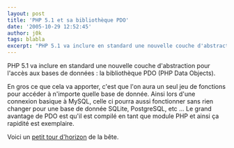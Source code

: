 ```yaml
---
layout: post
title: 'PHP 5.1 et sa bibliothèque PDO'
date: '2005-10-29 12:52:45'
author: j0k
tags: blabla
excerpt: "PHP 5.1 va inclure en standard une nouvelle couche d'abstraction pour l'accès aux bases de données : la bibliothèque PDO (PHP Data Objects).     \nEn gros ce que cela va apporter, c'est que l'on aura un seul jeu de fonctions pour accéder à n'importe quelle base de donnée. Ainsi lors d'une connexion basique à MySQL, celle ci pourra aussi fonctionner sans rien      …"
---
```


PHP 5.1 va inclure en standard une nouvelle couche d'abstraction pour l'accès aux bases de données : la bibliothèque PDO (PHP Data Objects).

En gros ce que cela va apporter, c'est que l'on aura un seul jeu de fonctions pour accéder à n'importe quelle base de donnée. Ainsi lors d'une connexion basique à MySQL, celle ci pourra aussi fonctionner sans rien changer pour une base de donnée SQLite, PostgreSQL, etc ...   Le grand avantage de PDO est qu'il est compilé en tant que module PHP et ainsi ça rapidité est exemplaire.

Voici un [petit tour d'horizon](http://www.ibilab.net/webdev/articles/PHP/bibliotheque-12.htm) de la bête.
